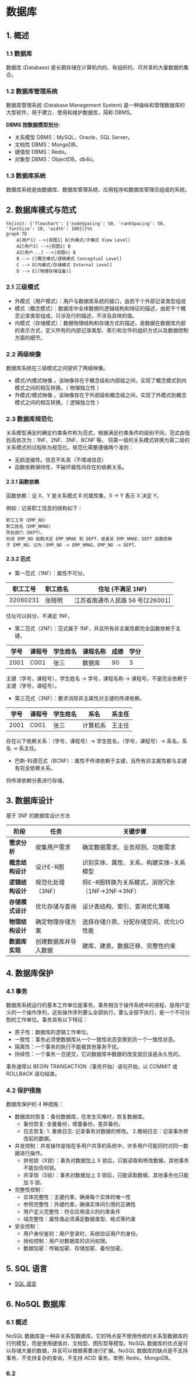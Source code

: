 # 数据库
## 1. 概述
### 1.1 数据库
数据库 (Database) 是长期存储在计算机内的、有组织的、可共享的大量数据的集合。

### 1.2 数据库管理系统
数据库管理系统 (Database Management System) 是一种操纵和管理数据库的大型软件，用于建立、使用和维护数据库，简称 DBMS。

**DBMS 按数据模型划分:**
 - 关系模型 DBMS：MySQL，Oracle，SQL Server。
 - 文档性 DBMS：MongoDB。
 - 键值型 DBMS：Redis。
 - 对象型 DBMS：ObjectDB，db4o。

### 1.3 数据库系统
数据库系统是由数据库、数据库管理系统、应用程序和数据库管理员组成的系统。 

## 2. 数据库模式与范式

```mermaid
%%{init: {'flowchart': {'nodeSpacing': 50, 'rankSpacing': 50, 'fontSize': 10, 'width': 100}}}%%
graph TD 
    A[用户1] -->|视图1| B(外模式/子模式 View Level)
    A2[用户2] -->|视图2| B 
    A3[用户...] -->|视图n| B 
    B --> C[概念模式/逻辑模式 Conceptual Level]
    C --> D[内模式/存储模式 Internal Level]
    D --> E[(物理存储设备)]
```
### 2.1 三级模式
* 外模式（用户模式）：用户与数据库系统的接口，由若干个外部记录类型组成
* 模式（概念模式）：数据库中全体数据的逻辑结构和特征的描述，由若干个概念记录类型组成，只涉及行的描述，不涉及具体的值。
* 内模式（存储模式）：数据物理结构和存储方式的描述，是数据在数据库内部的表示方式，定义所有的内部记录类型、索引和文件的组织方式以及数据控制方面的细节。

### 2.2 两级映像
数据库系统在三级模式之间提供了两级映像。
* 模式/内模式映像 。该映像存在于概念级和内部级之间，实现了概念模式到内模式之间的相互转换。（ 物理独立性 ）
* 外模式/模式映像 。该映像存在于外部级和概念级之间，实现了外模式到概念模式之间的相互转换。（ 逻辑独立性 ）

### 2.3 数据库规范化
关系模型满足的确定约束条件称为范式，根据满足约束条件的级别不同，范式由低到高依次为：1NF、2NF、3NF、BCNF 等。
将第一级的关系模式转换为第二级的关系模式的过程称为规范化。规范化需要遵循两个准则：
* 无损连接性。信息不失真（不增减信息）
* 函数依赖保持性，不破坏属性间存在的依赖关系。

#### 2.3.1 函数依赖

函数依赖：设 X、Y 是关系模式 R 的属性集，X -> Y 表示 X 决定 Y。

例如：记录职工信息的结构如下：
```
职工工号（EMP_NO）
职工姓名（EMP_NMAE）
所在部门（DEPT）。
则说 EMP_NO 函数决定 EMP_NMAE 和 DEPT，或者说 EMP_NMAE，DEPT 函数依赖
于 EMP_NO，记为：EMP_NO -> EMP_NMAE，EMP_NO -> DEPT。
```
#### 2.3.2 范式

* 第一范式（1NF）：属性不可分。

| 职工工号 | 职工姓名 | 住址 (不满足 1NF) |
|---------|---------|------|
| 32060231 | 张晓明 | 江苏省南通市人民路 56 号[226001]|

住址可以拆分，不满足 1NF。

* 第二范式（2NF）：范式属于 1NF，并且所有非主属性都完全函数依赖于主键。

| 学号 | 课程号 | 学生姓名 | 课程名称 | 成绩 | 学分 |
| ---- | ------ | -------- | -------- | ---- | ---- |
| 2001 | C001   | 张三     | 数据库   | 90   | 3    |

主键（学号，课程号），学生姓名 -> 学号，课程名称 -> 课程号。不是完全依赖于主键（学号，课程号）。

* 第三范式（3NF）：要求消除非主属性对主键的传递依赖。

| 学号 | 课程号 | 学生姓名 | 系名     | 系主任 |
| ---- | ------ | -------- | -------- | ------ |
| 2001 | C001   | 张三     | 计算机系 | 王主任 |

存在以下依赖关系：（学号，课程号）→ 学生姓名，（学号，课程号）→ 系名，系名 → 系主任。

* 巴斯-科德范式（BCNF）：属性不传递依赖于主键，且所有非主属性都与主键有完全依赖关系。

将传递依赖分表进行存储。

## 3. 数据库设计
基于 3NF 的数据库设计方法

| 阶段 | 任务 | 关键步骤 |
|------|------|----------|
| **需求分析** | 收集用户需求 | 确定数据需求、业务规则、功能需求 |
| **概念结构设计** | 设计E-R图 | 识别实体、属性、关系，构建实体-关系模型 |
| **逻辑结构设计** | 规范化处理（3NF） | 将E-R图转换为关系模式，消除冗余（1NF→2NF→3NF） |
| **存储模式设计** | 优化存储与查询 | 设计表结构、索引、查询优化策略 |
| **物理结构设计** | 确定物理存储方案 | 选择存储介质、分配存储空间、优化I/O性能 |
| **数据库实现** | 创建数据库并导入数据 | 建库、建表、数据迁移、完整性约束 |

## 4. 数据库保护

### 4.1 事务
数据库系统运行的基本工作单位是事务。事务相当于操作系统中的进程，是用户定义的一个操作序列，这些操作序列要么全部执行，要么全部不执行，是一个不可分割的工作单位。事务具有以下特征：
- 原子性：数据库的逻辑工作单位。
- 一致性：事务必须使数据库从一个一致性状态变换到另一个一致性状态。
- 隔离性：一个事务的执行不能被其他事务干扰。
- 持续性：一个事务一旦提交，它对数据库中数据的改变就应该是永久性的。

事务通常以 BEGIN TRANSACTION（事务开始）语句开始，以 COMMIT 或 ROLLBACK 语句结束。

### 4.2 保护措施
数据库保护的 4 种措施：
- 数据库的恢复：备份数据库，在发生灾难时，恢复数据库。
    - 备份恢复: 全量备份，增量备份，差异备份。
    - 日志恢复: 1. 重做日志: 记录事务对数据的修改。 2.撤销日志：记录事务修改前的数据。
- 并发控制：并发操作是指在多用户共享的系统中，许多用户可能同时对同一数据进行操作。
    - 排他锁（X锁）：事务对数据加上 X 锁后，只能读取和修改数据，其他事务不能加任何锁。
    - 共享锁（S锁）：事务对数据加上 S 锁后，只能读取数据，其他事务也只能加 S 锁。
- 完整性控制：
    - 实体完整性：主键约束，确保每个实体的唯一性
    - 参照完整性：外键约束，确保实体间引用的正确性
    - 用户定义完整性：符合应用语义的约束条件
    - 域完整性：属性值必须满足数据类型、格式等约束
- 安全控制：
    - 用户身份鉴别：用户登录时，系统验证用户的身份。
    - 授权控制：用户对数据库的访问权限。
    - 数据加密：传输加密、存储加密、备份加密。

## 5. SQL 语言
- [SQL 语言](./sql.md)

## 6. NoSQL 数据库
### 6.1 概述
NoSQL 数据库是一种非关系型数据库，它的特点是不使用传统的关系型数据库的行列模型，而是使用键值对、文档型、图形型等模型。NoSQL 数据库的优点是可以存储大量的数据，并且可以根据需要进行扩展。NoSQL 数据库的缺点是不支持事务，不支持复杂的查询，不支持 ACID 事务。举例: Redis，MongoDB。
### 6.2

